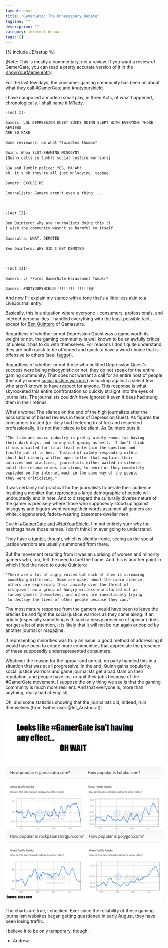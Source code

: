 ```yaml
---
layout: post
title: "GamerGate: The Unnecessary Debate"
tagline: ""
description: ""
category: internet drama
tags: []
---
```

{% include JB/setup %}

[Note: This is mostly a commentary, not a review. If you want a review of GamerGate, you can read a pretty accurate version of it in the <a href="http://knowyourmeme.com/memes/events/gamergate">KnowYourMeme entry</a>.

For the last few days, the consumer gaming community has been on about what they call #GamerGate and #notyourshield. 

I have composed a modern small play, in three Acts, of what happened, chronologically. I shall name it <a href="http://knowyourmeme.com/memes/tips-fedora">M'lady.</a>

	-[Act I]-

	Gamers: LOL DEPRESSION QUEST SUCKS QUINN SLEPT WITH EVERYONE THOSE REVIEWS 
	ARE SO FAKE

	Game reviewers: um what *twiddles thumbs*

	Quinn: Whoa SLUT-SHAMING MISOGYNY
	[Quinn calls in tumblr social justice warriors]

	SJW and Tumblr police: YES, MA'AM!
	oh, it's ok they're all just m'ladying. teehee.

	Gamers: EXCUSE ME

	Journalists: Gamers aren't even a thing ...



	-[Act II]-

	Ben Quintero: why are journalists doing this :( 
	i wish the community wasn't so harmful to itself.

	Gamasutra: WHAT. DEMOTED

	Ben Quintero: WHY DID I GET DEMOTED



	-[Act III]-

	Gamers: :( *Forms GamerGate Harassment Tumblr*

	Gamers: #NOTYOURSHIELD!!!!!!!!!!!!!!!!@!


And now I'll explain my stance with a tone that's a little less akin to a LiveJournal entry:

Basically, this is a situation where everyone - consumers, professionals, and internet personalities - handled everything with the least possible tact, except for <a href="http://www.gamasutra.com/blogs/BenjaminQuintero/20140902/224671/Can_We_All_Get_Along.php"> Ben Quintero</a> of Gamasutra. 

Regardless of whether or not Depression Quest was a game worth its weight or not, the gaming community is well known to be an awfully critical lot unless it has to do with themselves. For reasons I don't quite understand, they are both quick to be offended and quick to have a word choice that is offensive to others (see: <a href="http://www.urbandictionary.com/define.php?term=faggot%20game"> faggot</a>).

Regardless of whether or not those who belitted Depression Quest's success were being misogynistic or not, they do not speak for the entire gaming community. That does not warrant a call for an entire host of people (the aptly named <a href="http://www.urbandictionary.com/define.php?term=social%20justice%20warrior">social justice warriors</a>) as backup against a select few who aren't known to have respect for anyone. This response is what skyrocketed this entire confrontation so quickly straight into the eyes of journalists. The journalists couldn't have ignored it even if bees had stung them in their retinas.

What's worse: The silence on the end of the high journalists after the accusations of biased reviews in favor of Depression Quest. As figures the consumers trusted (or likely had teetering trust for) and respected professionally, it is not their place to be silent. As Quintero puts it: 

	"The film and music industry is pretty widely known for having 
	their dark days, and so why not gaming as well.  I don't think 
	it was uncalled for to at least entertain the question and 
	finally put it to bed.  Instead of calmly responding with a 
	short but cleanly written open letter that explains their 
	policies and practices, journalists either waited in silence 
	until the resonance was too strong to avoid or they completely
	exploded on the internet much in the same way of the people 
	they were criticizing."


It was certainly not practical for the journalists to berate their audience. Insulting a moniker that represents a large demographic of people will undoubtedly end in hate. And to disregard the culturally diverse nature of the gamer is precisely where those who supposedly stood up against misogyny and bigotry went wrong: their words assumed all gamers are white, cisgendered, fedora-wearing basement-dweller men.

Cue in <a href="https://pbs.twimg.com/media/BwjKV9SCAAEs9Yj.jpg">#GamerGate and #NotYourShield.</a>
I'm not entirely sure why the hashtags have those names. I don't think I'm ever going to understand.

They have a <a href="http://gamergateharrassment.tumblr.com/">tumblr</a>, though, which is slightly ironic, seeing as the social justice warriors are usually summoned from there.

But the movement resulting from it was an uprising of women and minority gamers who, too, felt the need to fuel the flame. And this is another point in which I feel the need to quote Quintero:

	"There are a lot of angry voices but each of them is screaming
	 something different.  Some are upset about the radio silence,
	 others are expressing their anxiety over the threat of 
	 cronyism from a group of hungry writers who started out as 
	 fanboy gamers themselves, and others are inexplicably trying 
	 to destroy the lives of other people because they can."

The most mature response from the gamers would have been to leave the articles be and fight the social justice warriors as they came along. If an article (especially something with such a heavy presence of opinion) does not get a lot of attention, it is likely that it will not be run again or copied by another journal or magazine. 

If representing minorities was truly an issue, a good method of addressing it would have been to create more communities that appreciate the presence of these supposedly underrepresented consumers.

Whatever the reason for the uproar and unrest, no party handled this in a situation that was at all progressive. In the end, Quinn gains popularity, social justice warriors and game journalists get a bad stain on their reputation, and people have lost or quit their jobs because of the #GamerGate movement. I suppose the only thing we see is that the gaming community is much more resilient. And that everyone is, more than anything, really bad at English. 

Oh, and some statistics showing that the journalists did, indeed, ruin themselves (from twitter user @Int_Aristocrat):

<img src="/img/stats.png">

The charts are true, I checked. Ever since the reliability of these gaming journalism websites began getting questioned in early August, they have been losing traffic.

I believe it to be only temporary, though.

- Andrew